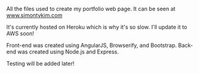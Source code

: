All the files used to create my portfolio web page.
It can be seen at www.simontykim.com

It's currently hosted on Heroku which is why it's so slow.
I'll update it to AWS soon!

Front-end was created using AngularJS, Browserify, and Bootstrap.
Back-end was created using Node.js and Express.

Testing will be added later!
